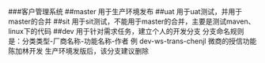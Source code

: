 ###客户管理系统
 ##master 
    用于生产环境发布
 ##uat
    用于uat测试，并用于master的合并
 ##sit
    用于sit测试，不能用于master的合并，主要是测试maven、linux下的代码
 ##dev
    用于针对需求任务，建立个人的开发分支
        分支命名规则是：分类类型-厂商名称-功能名称-作者
        例 dev-ws-trans-chenjl 微商的授信功能陈加林开发
        生产环境发版后，该分支建议删除
